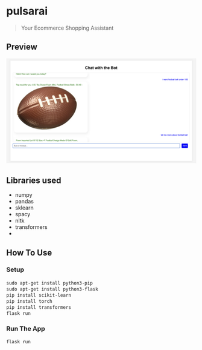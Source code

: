 # pulsarai

> Your Ecommerce Shopping Assistant

## Preview
![preview](./aipreview.png)

## Libraries used
- numpy
- pandas
- sklearn
- spacy
- nltk
- transformers
- 

## How To Use


### Setup
```
sudo apt-get install python3-pip
sudo apt-get install python3-flask
pip install scikit-learn
pip install torch
pip install transformers
flask run
```

### Run The App

```
flask run
```

